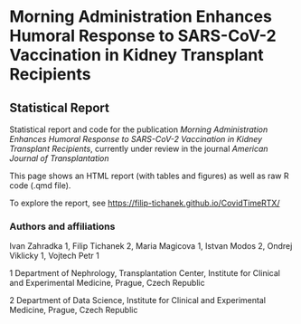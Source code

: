 # Morning Administration Enhances Humoral Response to SARS-CoV-2 Vaccination in Kidney Transplant Recipients

## Statistical Report

Statistical report and code for the publication *Morning Administration Enhances Humoral Response to SARS-CoV-2 Vaccination in Kidney Transplant Recipients*, currently under review in the journal  *American Journal of Transplantation*



This page shows an HTML report (with tables and figures) as well as raw R code (.qmd file).

To explore the report, see https://filip-tichanek.github.io/CovidTimeRTX/

### Authors and affiliations 

Ivan Zahradka 1, Filip Tichanek 2, Maria Magicova 1, Istvan Modos 2, Ondrej Viklicky 1, Vojtech Petr 1

1 Department of Nephrology, Transplantation Center, Institute for Clinical and Experimental Medicine, Prague, Czech Republic

2 Department of Data Science, Institute for Clinical and Experimental Medicine, Prague, Czech Republic
